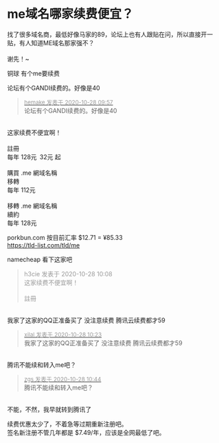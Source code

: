 # me域名哪家续费便宜？


找了很多域名商，最低好像马家的89，论坛上也有人跟贴在问，所以直接开一贴，有人知道ME域名那家强不？<br />
<br />
谢先！~

铜球 有个me要续费<img id="aimg_qd0Rg" onclick="zoom(this, this.src, 0, 0, 0)" class="zoom" src="https://cdn.jsdelivr.net/gh/hishis/forum-master/public/images/patch.gif" onmouseover="img_onmouseoverfunc(this)" onload="thumbImg(this)" border="0" alt="" />

论坛有个GANDI续费的。好像是40

<div class="quote"><blockquote><font size="2"><a href="https://www.hostloc.com/forum.php?mod=redirect&amp;goto=findpost&amp;pid=9362695&amp;ptid=759283" target="_blank"><font color="#999999">hemake 发表于 2020-10-28 09:57</font></a></font><br />
论坛有个GANDI续费的。好像是40</blockquote></div><br />
这家续费不便宜啊！<br />
<br />
註冊<br />
每年 128元 32元 起<br />
<br />
購買 .me 網域名稱<br />
移轉<br />
每年 112元<br />
<br />
移轉 .me 網域名稱<br />
續約<br />
每年 128元

porkbun.com 按目前汇率 $12.71 = ¥85.33<br />
https://tld-list.com/tld/me

namecheap 看下这家吧

<div class="quote"><blockquote><font color="#999999">h3cie 发表于 2020-10-28 10:08</font><br />
<font color="#999999">这家续费不便宜啊！<br />
<br />
註冊<br />
</font></blockquote></div><br />
我家了这家的QQ正准备买了 没注意续费 腾讯云续费都才59

<div class="quote"><blockquote><font size="2"><a href="https://www.hostloc.com/forum.php?mod=redirect&amp;goto=findpost&amp;pid=9362839&amp;ptid=759283" target="_blank"><font color="#999999">xilal 发表于 2020-10-28 10:23</font></a></font><br />
我家了这家的QQ正准备买了 没注意续费 腾讯云续费都才59</blockquote></div><br />
腾讯不能续和转入me吧？

<div class="quote"><blockquote><font size="2"><a href="https://www.hostloc.com/forum.php?mod=redirect&amp;goto=findpost&amp;pid=9362946&amp;ptid=759283" target="_blank"><font color="#999999">zgs 发表于 2020-10-28 10:44</font></a></font><br />
腾讯不能续和转入me吧？</blockquote></div><br />
不能，不然，我早就转到腾讯了

续费优惠太少了，不着急等过期重新注册吧。<br />
签名新注册不管几年都是 $7.49/年，应该是全网最低了吧。
